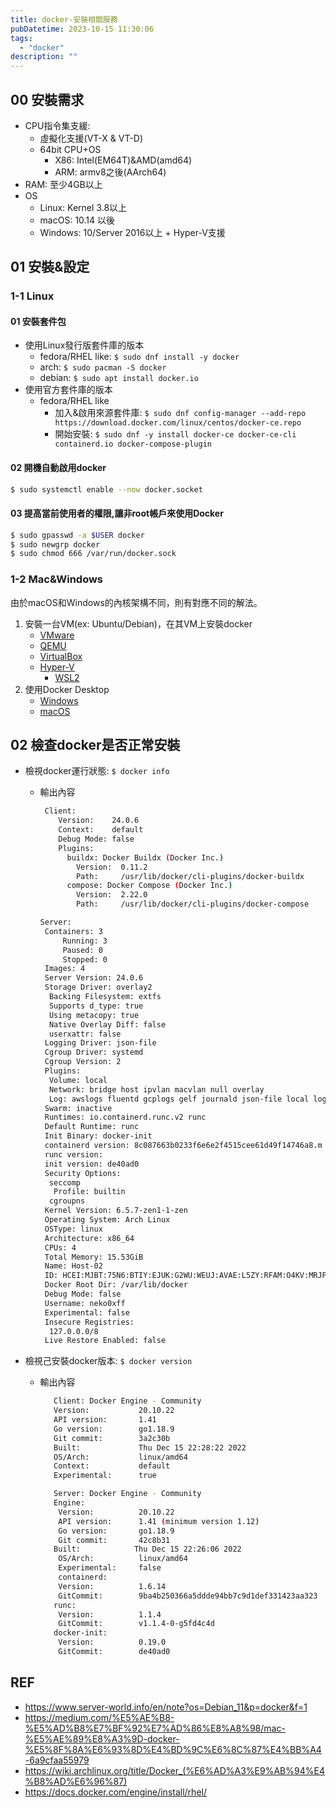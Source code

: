 ```yaml
---
title: docker-安裝相關服務
pubDatetime: 2023-10-15 11:30:06
tags:
  - "docker"
description: ""
---
```


## 00 安裝需求

- CPU指令集支緩:
  - 虛擬化支援(VT-X & VT-D)
  - 64bit CPU+OS
    - X86: Intel(EM64T)&AMD(amd64)
    - ARM: armv8之後(AArch64)
- RAM: 至少4GB以上
- OS
  - Linux: Kernel 3.8以上
  - macOS: 10.14 以後
  - Windows: 10/Server 2016以上 + Hyper-V支援
  <!--more-->

## 01 安裝&設定

### 1-1 Linux

#### 01 安裝套件包

- 使用Linux發行版套件庫的版本
  - fedora/RHEL like: `$ sudo dnf install -y docker`
  - arch: `$ sudo pacman -S docker`
  - debian: `$ sudo apt install docker.io`
- 使用官方套件庫的版本
  - fedora/RHEL like
    - 加入&啟用來源套件庫:
      `$ sudo dnf config-manager --add-repo https://download.docker.com/linux/centos/docker-ce.repo`
    - 開始安裝:
      `$ sudo dnf -y install docker-ce docker-ce-cli containerd.io docker-compose-plugin`

#### 02 開機自動啟用docker

```zsh
$ sudo systemctl enable --now docker.socket
```

#### 03 提高當前使用者的權限,讓非root帳戶來使用Docker

```zsh
$ sudo gpasswd -a $USER docker
$ sudo newgrp docker
$ sudo chmod 666 /var/run/docker.sock
```

### 1-2 Mac&Windows

由於macOS和Windows的內核架構不同，則有對應不同的解法。

1. 安裝一台VM(ex: Ubuntu/Debian)，在其VM上安裝docker
   - [VMware](https://www.vmware.com/tw/products/workstation-player/workstation-player-evaluation.html)
   - [QEMU](https://www.qemu.org/download/)
   - [VirtualBox](https://www.virtualbox.org/)
   - [Hyper-V](https://learn.microsoft.com/zh-tw/virtualization/hyper-v-on-windows/quick-start/enable-hyper-v)
     - [WSL2](https://learn.microsoft.com/zh-tw/windows/wsl/install)
2. 使用Docker Desktop
   - [Windows](https://docs.docker.com/desktop/install/windows-install/)
   - [macOS](https://docs.docker.com/desktop/install/mac-install/)

## 02 檢查docker是否正常安裝

- 檢視docker運行狀態: `$ docker info`

  - 輸出內容

    ```bash
     Client:
        Version:    24.0.6
        Context:    default
        Debug Mode: false
        Plugins:
          buildx: Docker Buildx (Docker Inc.)
            Version:  0.11.2
            Path:     /usr/lib/docker/cli-plugins/docker-buildx
          compose: Docker Compose (Docker Inc.)
            Version:  2.22.0
            Path:     /usr/lib/docker/cli-plugins/docker-compose

    Server:
     Containers: 3
         Running: 3
         Paused: 0
         Stopped: 0
     Images: 4
     Server Version: 24.0.6
     Storage Driver: overlay2
      Backing Filesystem: extfs
      Supports d_type: true
      Using metacopy: true
      Native Overlay Diff: false
      userxattr: false
     Logging Driver: json-file
     Cgroup Driver: systemd
     Cgroup Version: 2
     Plugins:
      Volume: local
      Network: bridge host ipvlan macvlan null overlay
      Log: awslogs fluentd gcplogs gelf journald json-file local logentries splunk syslog
     Swarm: inactive
     Runtimes: io.containerd.runc.v2 runc
     Default Runtime: runc
     Init Binary: docker-init
     containerd version: 8c087663b0233f6e6e2f4515cee61d49f14746a8.m
     runc version:
     init version: de40ad0
     Security Options:
      seccomp
       Profile: builtin
      cgroupns
     Kernel Version: 6.5.7-zen1-1-zen
     Operating System: Arch Linux
     OSType: linux
     Architecture: x86_64
     CPUs: 4
     Total Memory: 15.53GiB
     Name: Host-02
     ID: HCEI:MJBT:75N6:BTIY:EJUK:G2WU:WEUJ:AVAE:L5ZY:RFAM:O4KV:MRJP
     Docker Root Dir: /var/lib/docker
     Debug Mode: false
     Username: neko0xff
     Experimental: false
     Insecure Registries:
      127.0.0.0/8
     Live Restore Enabled: false
    ```

- 檢視己安裝docker版本: `$ docker version`

  - 輸出內容

    ```bash
       Client: Docker Engine - Community
       Version:           20.10.22
       API version:       1.41
       Go version:        go1.18.9
       Git commit:        3a2c30b
       Built:             Thu Dec 15 22:28:22 2022
       OS/Arch:           linux/amd64
       Context:           default
       Experimental:      true

       Server: Docker Engine - Community
       Engine:
        Version:          20.10.22
        API version:      1.41 (minimum version 1.12)
        Go version:       go1.18.9
        Git commit:       42c8b31
       Built:            Thu Dec 15 22:26:06 2022
        OS/Arch:          linux/amd64
        Experimental:     false
        containerd:
        Version:          1.6.14
        GitCommit:        9ba4b250366a5ddde94bb7c9d1def331423aa323
       runc:
        Version:          1.1.4
        GitCommit:        v1.1.4-0-g5fd4c4d
       docker-init:
        Version:          0.19.0
        GitCommit:        de40ad0
    ```

## REF

- https://www.server-world.info/en/note?os=Debian_11&p=docker&f=1
- https://medium.com/%E5%AE%B8-%E5%AD%B8%E7%BF%92%E7%AD%86%E8%A8%98/mac-%E5%AE%89%E8%A3%9D-docker-%E5%8F%8A%E6%93%8D%E4%BD%9C%E6%8C%87%E4%BB%A4-6a9cfaa55979
- https://wiki.archlinux.org/title/Docker_(%E6%AD%A3%E9%AB%94%E4%B8%AD%E6%96%87)
- https://docs.docker.com/engine/install/rhel/

